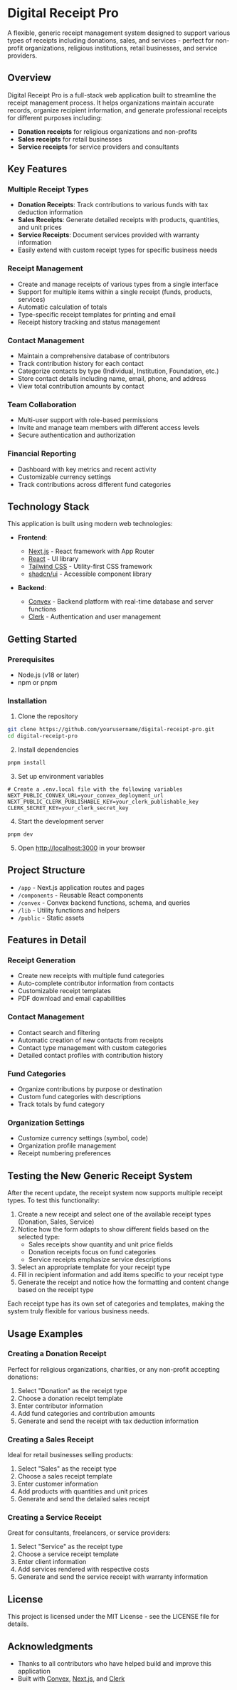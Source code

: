 # Digital Receipt Pro

A flexible, generic receipt management system designed to support various types of receipts including donations, sales, and services - perfect for non-profit organizations, religious institutions, retail businesses, and service providers.

## Overview

Digital Receipt Pro is a full-stack web application built to streamline the receipt management process. It helps organizations maintain accurate records, organize recipient information, and generate professional receipts for different purposes including:

- **Donation receipts** for religious organizations and non-profits
- **Sales receipts** for retail businesses
- **Service receipts** for service providers and consultants

## Key Features

### Multiple Receipt Types
- **Donation Receipts**: Track contributions to various funds with tax deduction information
- **Sales Receipts**: Generate detailed receipts with products, quantities, and unit prices 
- **Service Receipts**: Document services provided with warranty information
- Easily extend with custom receipt types for specific business needs

### Receipt Management
- Create and manage receipts of various types from a single interface
- Support for multiple items within a single receipt (funds, products, services)
- Automatic calculation of totals
- Type-specific receipt templates for printing and email
- Receipt history tracking and status management

### Contact Management
- Maintain a comprehensive database of contributors
- Track contribution history for each contact
- Categorize contacts by type (Individual, Institution, Foundation, etc.)
- Store contact details including name, email, phone, and address
- View total contribution amounts by contact

### Team Collaboration
- Multi-user support with role-based permissions
- Invite and manage team members with different access levels
- Secure authentication and authorization

### Financial Reporting
- Dashboard with key metrics and recent activity
- Customizable currency settings
- Track contributions across different fund categories

## Technology Stack

This application is built using modern web technologies:

- **Frontend**:
  - [Next.js](https://nextjs.org/) - React framework with App Router
  - [React](https://react.dev/) - UI library
  - [Tailwind CSS](https://tailwindcss.com/) - Utility-first CSS framework
  - [shadcn/ui](https://ui.shadcn.com/) - Accessible component library

- **Backend**:
  - [Convex](https://convex.dev/) - Backend platform with real-time database and server functions
  - [Clerk](https://clerk.com/) - Authentication and user management

## Getting Started

### Prerequisites
- Node.js (v18 or later)
- npm or pnpm

### Installation

1. Clone the repository
```bash
git clone https://github.com/yourusername/digital-receipt-pro.git
cd digital-receipt-pro
```

2. Install dependencies
```bash
pnpm install
```

3. Set up environment variables
```
# Create a .env.local file with the following variables
NEXT_PUBLIC_CONVEX_URL=your_convex_deployment_url
NEXT_PUBLIC_CLERK_PUBLISHABLE_KEY=your_clerk_publishable_key
CLERK_SECRET_KEY=your_clerk_secret_key
```

4. Start the development server
```bash
pnpm dev
```

5. Open [http://localhost:3000](http://localhost:3000) in your browser

## Project Structure

- `/app` - Next.js application routes and pages
- `/components` - Reusable React components
- `/convex` - Convex backend functions, schema, and queries
- `/lib` - Utility functions and helpers
- `/public` - Static assets

## Features in Detail

### Receipt Generation
- Create new receipts with multiple fund categories
- Auto-complete contributor information from contacts
- Customizable receipt templates
- PDF download and email capabilities

### Contact Management
- Contact search and filtering
- Automatic creation of new contacts from receipts
- Contact type management with custom categories
- Detailed contact profiles with contribution history

### Fund Categories
- Organize contributions by purpose or destination
- Custom fund categories with descriptions
- Track totals by fund category

### Organization Settings
- Customize currency settings (symbol, code)
- Organization profile management
- Receipt numbering preferences

## Testing the New Generic Receipt System

After the recent update, the receipt system now supports multiple receipt types. To test this functionality:

1. Create a new receipt and select one of the available receipt types (Donation, Sales, Service)
2. Notice how the form adapts to show different fields based on the selected type:
   - Sales receipts show quantity and unit price fields
   - Donation receipts focus on fund categories
   - Service receipts emphasize service descriptions
3. Select an appropriate template for your receipt type
4. Fill in recipient information and add items specific to your receipt type
5. Generate the receipt and notice how the formatting and content change based on the receipt type

Each receipt type has its own set of categories and templates, making the system truly flexible for various business needs.

## Usage Examples

### Creating a Donation Receipt

Perfect for religious organizations, charities, or any non-profit accepting donations:

1. Select "Donation" as the receipt type
2. Choose a donation receipt template
3. Enter contributor information
4. Add fund categories and contribution amounts
5. Generate and send the receipt with tax deduction information

### Creating a Sales Receipt

Ideal for retail businesses selling products:

1. Select "Sales" as the receipt type
2. Choose a sales receipt template 
3. Enter customer information
4. Add products with quantities and unit prices
5. Generate and send the detailed sales receipt

### Creating a Service Receipt

Great for consultants, freelancers, or service providers:

1. Select "Service" as the receipt type
2. Choose a service receipt template
3. Enter client information
4. Add services rendered with respective costs
5. Generate and send the service receipt with warranty information

## License

This project is licensed under the MIT License - see the LICENSE file for details.

## Acknowledgments

- Thanks to all contributors who have helped build and improve this application
- Built with [Convex](https://convex.dev/), [Next.js](https://nextjs.org/), and [Clerk](https://clerk.com/)